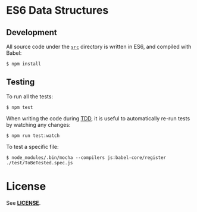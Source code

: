 # ES6 Data Structures

## Development

All source code under the [`src`](./src) directory is written in ES6, and compiled with Babel:

    $ npm install

## Testing

To run all the tests:

    $ npm test

When writing the code during [TDD](http://agiledata.org/essays/tdd.html), it is useful to automatically re-run tests by watching any changes:

    $ npm run test:watch

To test a specific file:

    $ node_modules/.bin/mocha --compilers js:babel-core/register ./test/ToBeTested.spec.js

# License

See [__LICENSE__](./LICENSE).
